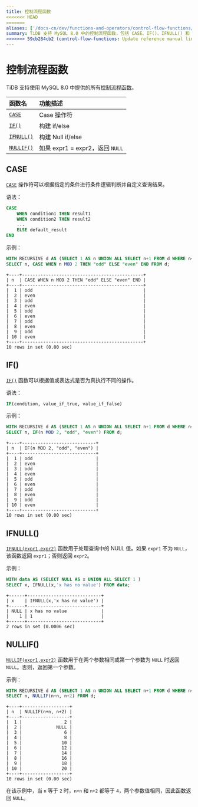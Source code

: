 ```yaml
---
title: 控制流程函数
<<<<<<< HEAD
=======
aliases: ['/docs-cn/dev/functions-and-operators/control-flow-functions/','/docs-cn/dev/reference/sql/functions-and-operators/control-flow-functions/']
summary: TiDB 支持 MySQL 8.0 中的控制流程函数，包括 CASE、IF()、IFNULL() 和 NULLIF()。这些函数可以用于构建 if/else 语句和处理 NULL 值。
>>>>>>> 59cb284cb2 (control-flow-functions: Update reference manual links (#17192))
---
```


# 控制流程函数

TiDB 支持使用 MySQL 8.0 中提供的所有[控制流程函数](https://dev.mysql.com/doc/refman/8.0/en/flow-control-functions.html)。

| 函数名                 | 功能描述                       |
|:----------------------|:------------------------------|
| [`CASE`](#case)       | Case 操作符                    |
| [`IF()`](#if)         | 构建 if/else                   |
| [`IFNULL()`](#ifnull) | 构建 Null if/else              |
| [`NULLIF()`](#nullif) | 如果 expr1 = expr2，返回 `NULL` |

## CASE

[`CASE`](https://dev.mysql.com/doc/refman/8.0/en/flow-control-functions.html#operator_case) 操作符可以根据指定的条件进行条件逻辑判断并自定义查询结果。

语法：

```sql
CASE
    WHEN condition1 THEN result1
    WHEN condition2 THEN result2
    ...
    ELSE default_result
END
```

示例：

```sql
WITH RECURSIVE d AS (SELECT 1 AS n UNION ALL SELECT n+1 FROM d WHERE n<10)
SELECT n, CASE WHEN n MOD 2 THEN "odd" ELSE "even" END FROM d;
```

```
+----+----------------------------------------------+
| n  | CASE WHEN n MOD 2 THEN "odd" ELSE "even" END |
+----+----------------------------------------------+
|  1 | odd                                          |
|  2 | even                                         |
|  3 | odd                                          |
|  4 | even                                         |
|  5 | odd                                          |
|  6 | even                                         |
|  7 | odd                                          |
|  8 | even                                         |
|  9 | odd                                          |
| 10 | even                                         |
+----+----------------------------------------------+
10 rows in set (0.00 sec)
```

## IF()

[`IF()`](https://dev.mysql.com/doc/refman/8.0/en/flow-control-functions.html#function_if) 函数可以根据值或表达式是否为真执行不同的操作。

语法：

```sql
IF(condition, value_if_true, value_if_false)
```

示例：

```sql
WITH RECURSIVE d AS (SELECT 1 AS n UNION ALL SELECT n+1 FROM d WHERE n<10)
SELECT n, IF(n MOD 2, "odd", "even") FROM d;
```

```
+----+----------------------------+
| n  | IF(n MOD 2, "odd", "even") |
+----+----------------------------+
|  1 | odd                        |
|  2 | even                       |
|  3 | odd                        |
|  4 | even                       |
|  5 | odd                        |
|  6 | even                       |
|  7 | odd                        |
|  8 | even                       |
|  9 | odd                        |
| 10 | even                       |
+----+----------------------------+
10 rows in set (0.00 sec)
```

## IFNULL()

[`IFNULL(expr1,expr2)`](https://dev.mysql.com/doc/refman/8.0/en/flow-control-functions.html#function_ifnull) 函数用于处理查询中的 NULL 值。如果 `expr1` 不为 `NULL`，该函数返回 `expr1`；否则返回 `expr2`。

示例：

```sql
WITH data AS (SELECT NULL AS x UNION ALL SELECT 1 )
SELECT x, IFNULL(x,'x has no value') FROM data;
```

```
+------+----------------------------+
| x    | IFNULL(x,'x has no value') |
+------+----------------------------+
| NULL | x has no value             |
|    1 | 1                          |
+------+----------------------------+
2 rows in set (0.0006 sec)
```

## NULLIF()

[`NULLIF(expr1,expr2)`](https://dev.mysql.com/doc/refman/8.0/en/flow-control-functions.html#function_nullif) 函数用于在两个参数相同或第一个参数为 `NULL` 时返回 `NULL`。否则，返回第一个参数。

示例：

```sql
WITH RECURSIVE d AS (SELECT 1 AS n UNION ALL SELECT n+1 FROM d WHERE n<10)
SELECT n, NULLIF(n+n, n+2) FROM d;
```

```
+----+------------------+
| n  | NULLIF(n+n, n+2) |
+----+------------------+
|  1 |                2 |
|  2 |             NULL |
|  3 |                6 |
|  4 |                8 |
|  5 |               10 |
|  6 |               12 |
|  7 |               14 |
|  8 |               16 |
|  9 |               18 |
| 10 |               20 |
+----+------------------+
10 rows in set (0.00 sec)
```

在该示例中，当 `n` 等于 `2` 时，`n+n` 和 `n+2` 都等于 `4`，两个参数值相同，因此函数返回 `NULL`。